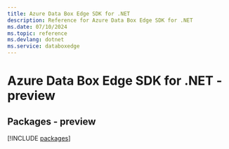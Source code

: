 ```yaml
---
title: Azure Data Box Edge SDK for .NET
description: Reference for Azure Data Box Edge SDK for .NET
ms.date: 07/10/2024
ms.topic: reference
ms.devlang: dotnet
ms.service: databoxedge
---
```

# Azure Data Box Edge SDK for .NET - preview
## Packages - preview
[!INCLUDE [packages](data-box-edge-index.md)]
